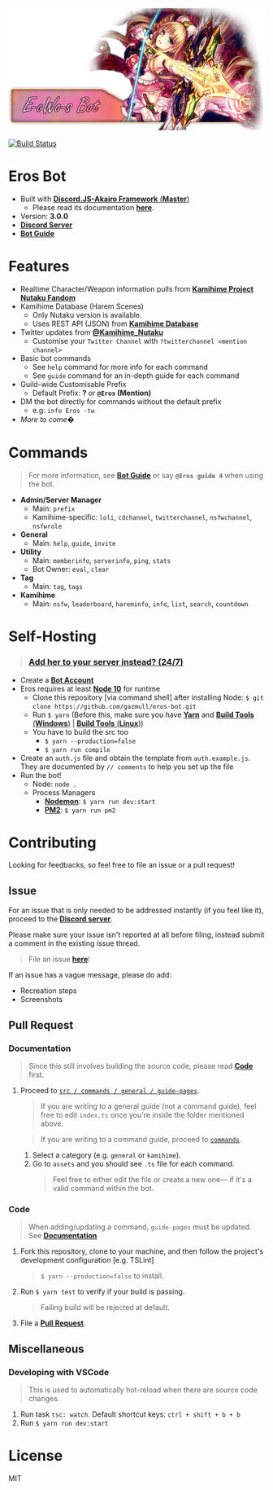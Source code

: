 ![Click the image to proceed to the invite URL](.gitbook/assets/ersu.webp)

[![Build Status](https://travis-ci.org/gazmull/eros-bot.svg?branch=master)](https://travis-ci.org/gazmull/eros-bot)
# Eros Bot
- Built with [**Discord.JS-Akairo Framework** (**Master**)](https://github.com/1computer1/discord-akairo)
  - Please read its documentation [**here**](https://1computer1.github.io/discord-akairo/master).
- Version: **3.0.0**
- [**Discord Server**](http://thegzm.space)
- [**Bot Guide**](https://docs.thegzm.space/eros-bot)

# Features
- Realtime Character/Weapon information pulls from [**Kamihime Project Nutaku Fandom**](https://kamihime-project.fandom.com)
- Kamihime Database (Harem Scenes)
  - Only Nutaku version is available.
  - Uses REST API (JSON) from [**Kamihime Database**](https://github.com/gazmull/kamihime-database)
- Twitter updates from [**@Kamihime_Nutaku**](https://twitter.com/kamihime_nutaku)
  - Customise your `Twitter Channel` with `?twitterchannel <mention channel>`
- Basic bot commands
  - See `help` command for more info for each command
  - See `guide` command for an in-depth guide for each command
- Guild-wide Customisable Prefix
  - Default Prefix: **?** or **`@Eros` (Mention)**
- DM the bot directly for commands without the default prefix
  - e.g: `info Eros -tw`
- *More to come�*

# Commands
> For more information, see [**Bot Guide**](https://docs.thegzm.space/eros-bot) or say **`@Eros guide 4`** when using the bot.
- **Admin/Server Manager**
  - Main: `prefix`
  - Kamihime-specific: `loli`, `cdchannel`, `twitterchannel`, `nsfwchannel`, `nsfwrole`
- **General**
  - Main: `help`, `guide`, `invite`
- **Utility**
  - Main: `memberinfo`, `serverinfo`, `ping`, `stats`
  - Bot Owner: `eval`, `clear`
- **Tag**
  - Main: `tag`, `tags`
- **Kamihime**
  - Main: `nsfw`, `leaderboard`, `hareminfo`, `info`, `list`, `search`, `countdown`

# Self-Hosting
> ### [**Add her to your server instead? (24/7)**](http://addbot.thegzm.space)
- Create a [**Bot Account**](https://github.com/reactiflux/discord-irc/wiki/Creating-a-discord-bot-&-getting-a-token)
- Eros requires at least [**Node 10**](https://nodejs.org) for runtime
  - Clone this repository [via command shell] after installing Node: `$ git clone https://github.com/gazmull/eros-bot.git`
  - Run `$ yarn` (Before this, make sure you have [**Yarn**](https://yarnpkg.com/en/docs/getting-started) and [**Build Tools** (**Windows**)](https://github.com/felixrieseberg/windows-build-tools) | [**Build Tools** (**Linux**)](https://superuser.com/questions/352000/whats-a-good-way-to-install-build-essentials-all-common-useful-commands-on))
  - You have to build the src too
    - `$ yarn --production=false`
    - `$ yarn run compile`
- Create an `auth.js` file and obtain the template from `auth.example.js`. They are documented by `// comments` to help you set up the file
- Run the bot!
  - Node: `node .`
  - Process Managers
    - [**Nodemon**](https://github.com/remy/nodemon): `$ yarn run dev:start`
    - [**PM2**](https://github.com/Unitech/pm2): `$ yarn run pm2`

# Contributing
Looking for feedbacks, so feel free to file an issue or a pull request!

## Issue
For an issue that is only needed to be addressed instantly (if you feel like it), proceed to the [**Discord server**](http://thegzm.space).

Please make sure your issue isn't reported at all before filing, instead submit a comment in the existing issue thread.
> File an issue [**here**](https://github.com/gazmull/eros-bot/issues)!

If an issue has a vague message, please do add:
  - Recreation steps
  - Screenshots

## Pull Request

### Documentation
> Since this still involves building the source code, please read [**Code**](#Code) first.

1. Proceed to [`src / commands / general / guide-pages`](/src/commands/general/guide-pages).
    > If you are writing to a general guide (not a command guide), feel free to edit `index.ts` once you're inside the folder mentioned above.

    > If you are writing to a command guide, proceed to [`commands`](/src/commands/general/guide-pages/commands).
    1. Select a category (e.g. `general` or `kamihime`).
    2. Go to `assets` and you should see `.ts` file for each command.
        > Feel free to either edit the file or create a new one— if it's a valid command within the bot.
### Code
> When adding/updating a command, `guide-pages` must be updated. See [**Documentation**](#Documentation)

1. Fork this repository, clone to your machine, and then follow the project's development configuration [e.g. TSLint]
    > `$ yarn --production=false` to install.
2. Run `$ yarn test` to verify if your build is passing.
    > Failing build will be rejected at default.
3. File a [**Pull Request**](https://github.com/gazmull/eros-bot/compare).

## Miscellaneous

### Developing with VSCode
> This is used to automatically hot-reload when there are source code changes.
  1. Run task `tsc: watch`. Default shortcut keys: `ctrl + shift + b + b`
  2. Run `$ yarn run dev:start`

# License
  MIT

